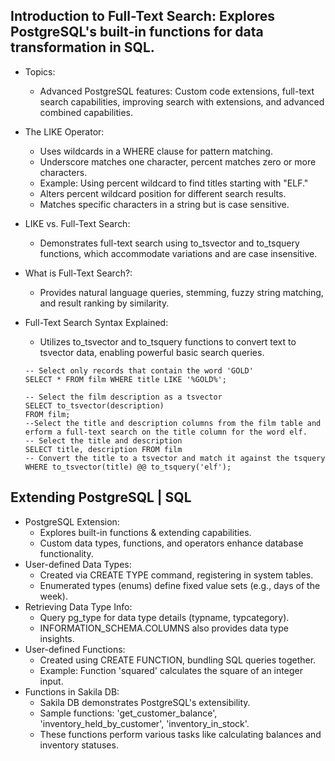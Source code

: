 ## Introduction to Full-Text Search: Explores PostgreSQL's built-in functions for data transformation in SQL.
- Topics:
  - Advanced PostgreSQL features: Custom code extensions, full-text search capabilities, improving search with extensions, and advanced combined capabilities.
- The LIKE Operator:
  - Uses wildcards in a WHERE clause for pattern matching.
  - Underscore matches one character, percent matches zero or more characters.
  - Example: Using percent wildcard to find titles starting with "ELF."
  - Alters percent wildcard position for different search results.
  - Matches specific characters in a string but is case sensitive.
- LIKE vs. Full-Text Search:
  - Demonstrates full-text search using to_tsvector and to_tsquery functions, which accommodate variations and are case insensitive.
- What is Full-Text Search?:
  - Provides natural language queries, stemming, fuzzy string matching, and result ranking by similarity.
- Full-Text Search Syntax Explained:
  - Utilizes to_tsvector and to_tsquery functions to convert text to tsvector data, enabling powerful basic search queries.

  ```
  -- Select only records that contain the word 'GOLD'
  SELECT * FROM film WHERE title LIKE '%GOLD%';

  -- Select the film description as a tsvector
  SELECT to_tsvector(description)
  FROM film;
  --Select the title and description columns from the film table and erform a full-text search on the title column for the word elf.
  -- Select the title and description
  SELECT title, description FROM film
  -- Convert the title to a tsvector and match it against the tsquery
  WHERE to_tsvector(title) @@ to_tsquery('elf');
  ```
## Extending PostgreSQL | SQL
- PostgreSQL Extension:
  - Explores built-in functions & extending capabilities.
  - Custom data types, functions, and operators enhance database functionality.
- User-defined Data Types:
  - Created via CREATE TYPE command, registering in system tables.
  - Enumerated types (enums) define fixed value sets (e.g., days of the week).
- Retrieving Data Type Info:
  - Query pg_type for data type details (typname, typcategory).
  - INFORMATION_SCHEMA.COLUMNS also provides data type insights.
- User-defined Functions:
  - Created using CREATE FUNCTION, bundling SQL queries together.
  - Example: Function 'squared' calculates the square of an integer input.
- Functions in Sakila DB:
  - Sakila DB demonstrates PostgreSQL's extensibility.
  - Sample functions: 'get_customer_balance', 'inventory_held_by_customer', 'inventory_in_stock'.
  - These functions perform various tasks like calculating balances and inventory statuses.
